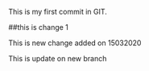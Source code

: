 This is my first commit in GIT.

##this is change 1

This is new change added on 15032020

This is update on new branch

